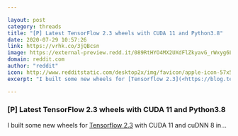 ```yaml
---

layout: post
category: threads
title: "[P] Latest TensorFlow 2.3 wheels with CUDA 11 and Python3.8"
date: 2020-07-29 10:57:26
link: https://vrhk.co/3jQBcsn
image: https://external-preview.redd.it/089RtHYO4MX2UXdFlZkyavG_rWxyg6LLlj0e1mJySgw.jpg?width=1200&height=628.272251309&auto=webp&crop=1200:628.272251309,smart&s=5d8e4dcf81cb197e6baf803f935b272f64e1f043
domain: reddit.com
author: "reddit"
icon: http://www.redditstatic.com/desktop2x/img/favicon/apple-icon-57x57.png
excerpt: "I built some new wheels for [Tensorflow 2.3](<https://blog.tensorflow.org/2020/07/whats-new-in-tensorflow-2-3.html>) with CUDA 11 and cuDNN 8 in..."

---
```


### [P] Latest TensorFlow 2.3 wheels with CUDA 11 and Python3.8

I built some new wheels for [Tensorflow 2.3](<https://blog.tensorflow.org/2020/07/whats-new-in-tensorflow-2-3.html>) with CUDA 11 and cuDNN 8 in...